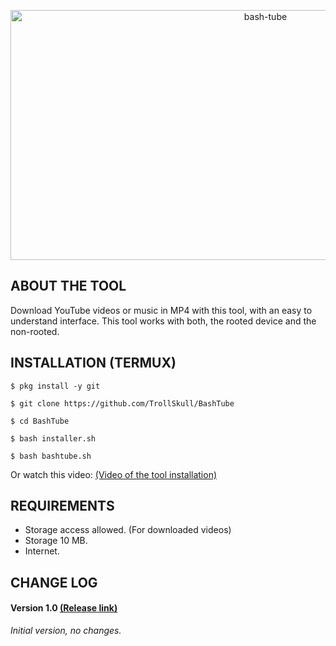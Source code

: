 <p align="center">
<a href="https://www.youtube.com/channel/UCoY5RcO9xDRKOw2oqfcDXKA"><img title="bash-tube" src="https://user-images.githubusercontent.com/64570084/110996088-b2dd5d80-837b-11eb-8b98-b89caa629f3a.jpg" width="800" height="400"></a>
</p>

## ABOUT THE TOOL
Download YouTube videos or music in MP4 with this tool, with an easy to understand interface.
This tool works with both, the rooted device and the non-rooted.

## INSTALLATION (TERMUX)
```
$ pkg install -y git 

$ git clone https://github.com/TrollSkull/BashTube 

$ cd BashTube 

$ bash installer.sh 

$ bash bashtube.sh
```
Or watch this video: <a href="http://youtube.com">(Video of the tool installation)</a>
## REQUIREMENTS
- Storage access allowed. (For downloaded videos)
- Storage 10 MB.
- Internet.

## CHANGE LOG
#### Version 1.0  <a href="http://github.com/TrollSkull/BashTube">(Release link)</a>

_Initial version, no changes._ 
